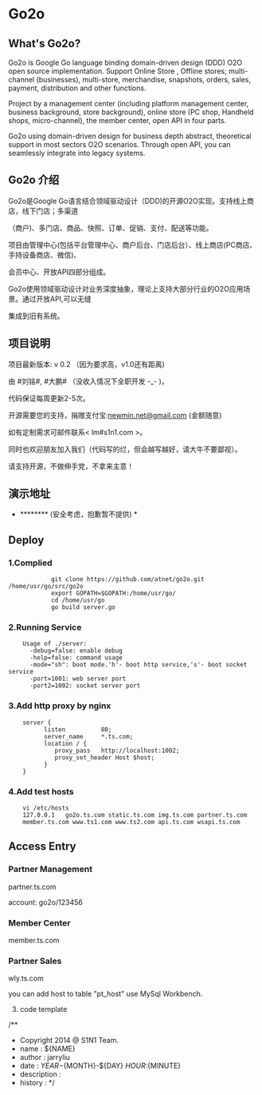Go2o
================
## What's Go2o? ##

Go2o is Google Go language binding domain-driven design (DDD) O2O open source implementation. Support Online Store
, Offline stores; multi-channel (businesses), multi-store, merchandise, snapshots, orders, sales, payment, distribution and other functions.

Project by a management center (including platform management center, business background, store background), online store (PC shop,
Handheld shops, micro-channel), the member center, open API in four parts.

Go2o using domain-driven design for business depth abstract, theoretical support in most sectors O2O scenarios.
Through open API, you can seamlessly integrate into legacy systems.

## Go2o 介绍 ##

Go2o是Google Go语言结合领域驱动设计（DDD)的开源O2O实现。支持线上商店，线下门店；多渠道

（商户)、多门店、商品、快照、订单、促销、支付、配送等功能。


项目由管理中心(包括平台管理中心、商户后台、门店后台）、线上商店(PC商店、手持设备商店、微信)、

会员中心、开放API四部分组成。


Go2o使用领域驱动设计对业务深度抽象，理论上支持大部分行业的O2O应用场景。通过开放API,可以无缝

集成到旧有系统。


## 项目说明 ##

项目最新版本: v 0.2 （因为要求高，v1.0还有距离)

由 #刘铭#, #大鹏# （没收入情况下全职开发 -_- )，

代码保证每周更新2-5次。


开源需要您的支持，捐赠支付宝:newmin.net@gmail.com (金额随意)

如有定制需求可邮件联系< lm#s1n1.com >。

同时也欢迎朋友加入我们（代码写的烂，但会越写越好，请大牛不要鄙视）。

请支持开源，不做伸手党，不拿来主意！



## 演示地址 ##

* ******** (安全考虑，抱歉暂不提供) *


## Deploy ##

### 1.Complied ###
                git clone https://github.com/atnet/go2o.git /home/usr/go/src/go2o
                export GOPATH=$GOPATH:/home/usr/go/
                cd /home/usr/go
                go build server.go

### 2.Running Service ###
        Usage of ./server:
          -debug=false: enable debug
          -help=false: command usage
          -mode="sh": boot mode.'h'- boot http service,'s'- boot socket service
          -port=1001: web server port
          -port2=1002: socket server port

### 3.Add http proxy by nginx ###

        server {
              listen          80;
              server_name     *.ts.com;
              location / {
                 proxy_pass   http://localhost:1002;
                 proxy_set_header Host $host;
              }
        }


### 4.Add test hosts ###
        vi /etc/hosts
        127.0.0.1   go2o.ts.com static.ts.com img.ts.com partner.ts.com
        member.ts.com www.ts1.com www.ts2.com api.ts.com wsapi.ts.com


## Access Entry ##
### Partner Management ###
partner.ts.com

account: go2o/123456

### Member Center ###
member.ts.com

### Partner Sales ###
wly.ts.com

you can add host to table "pt_host" use MySql Workbench.


3. code template

/**
 * Copyright 2014 @ S1N1 Team.
 * name : ${NAME}
 * author : jarryliu
 * date : ${YEAR}-${MONTH}-${DAY} ${HOUR}:${MINUTE}
 * description :
 * history :
 */